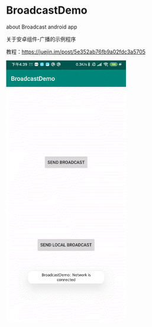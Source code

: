# BroadcastDemo

about Broadcast android app

关于安卓组件-广播的示例程序

教程：https://juejin.im/post/5e352ab76fb9a02fdc3a5705

![demo](https://github.com/HyejeanMOON/BroadcastDemo/blob/master/Video_20200307_055052_343.gif)
